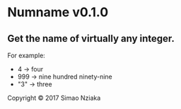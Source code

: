 # Numname v0.1.0
## Get the name of virtually any integer.

For example: 
* 4 -> four
* 999 -> nine hundred ninety-nine
* "3" -> three 
	
Copyright &copy; 2017 Simao Nziaka
